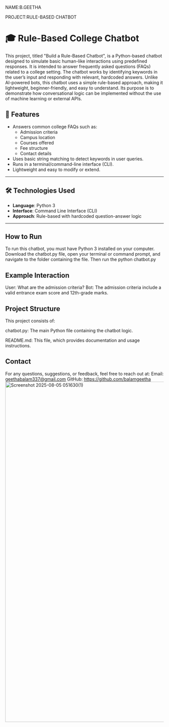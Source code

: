 NAME:B.GEETHA


PROJECT:RULE-BASED CHATBOT


# 🎓 Rule-Based College Chatbot

This project, titled "Build a Rule-Based Chatbot", is a Python-based chatbot designed to simulate basic human-like interactions using predefined responses. It is intended to answer frequently asked questions (FAQs) related to a college setting. The chatbot works by identifying keywords in the user’s input and responding with relevant, hardcoded answers. Unlike AI-powered bots, this chatbot uses a simple rule-based approach, making it lightweight, beginner-friendly, and easy to understand. Its purpose is to demonstrate how conversational logic can be implemented without the use of machine learning or external APIs.

## 📌 Features

- Answers common college FAQs such as:
  - Admission criteria
  - Campus location
  - Courses offered
  - Fee structure
  - Contact details
- Uses basic string matching to detect keywords in user queries.
- Runs in a terminal/command-line interface (CLI).
- Lightweight and easy to modify or extend.

---

## 🛠️ Technologies Used

- **Language**: Python 3  
- **Interface**: Command Line Interface (CLI)  
- **Approach**: Rule-based with hardcoded question-answer logic  

---

## How to Run
To run this chatbot, you must have Python 3 installed on your computer. Download the chatbot.py file, open your terminal or command prompt, and navigate to the folder containing the file. Then run the
python chatbot.py

## Example Interaction
User: What are the admission criteria?
Bot: The admission criteria include a valid entrance exam score and 12th-grade marks.

## Project Structure
This project consists of:

chatbot.py: The main Python file containing the chatbot logic.

README.md: This file, which provides documentation and usage instructions.

## Contact
For any questions, suggestions, or feedback, feel free to reach out at:
Email: geethabalam337@gmail.com
GitHub: https://github.com/balamgeetha<img width="1920" height="1080" alt="Screenshot 2025-08-05 051630(1)" src="https://github.com/user-attachments/assets/c7da327b-68a0-46cc-a7da-7128969911b0" />



